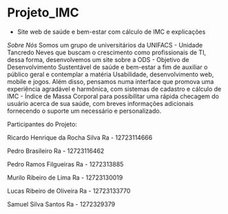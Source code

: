 # Projeto_IMC
- Site web de saúde e bem-estar com cálculo de IMC e explicações


*Sobre Nós*
Somos um grupo de universitários da UNIFACS - Unidade Tancredo Neves que buscam o crescimento como profissionais de TI, dessa forma, desenvolvemos um site sobre a ODS - Objetivo de Desenvolvimento Sustentável de saúde e bem-estar a fim de auxiliar o público geral e contemplar a matéria Usabilidade, desenvolvimento web, mobile e jogos. Além disso, pensamos numa interface que promova uma experiência agradável e harmônica, com sistemas de cadastro e cálculo de IMC - Índice de Massa Corporal para possibilitar uma rápida checagem do usuário acerca de sua saúde, com breves informações adicionais fornecendo o suporte um necessário e personalizado.

Participantes do Projeto:

Ricardo Henrique da Rocha Silva
Ra - 12723114666

Pedro Brasileiro
Ra - 12723116462

Pedro Ramos Filgueiras
Ra - 1272313885

Murilo Ribeiro de Lima 
Ra - 12723130019

Lucas Ribeiro de Oliveira
Ra - 12723133770

Samuel Silva Santos
Ra - 1272329379
